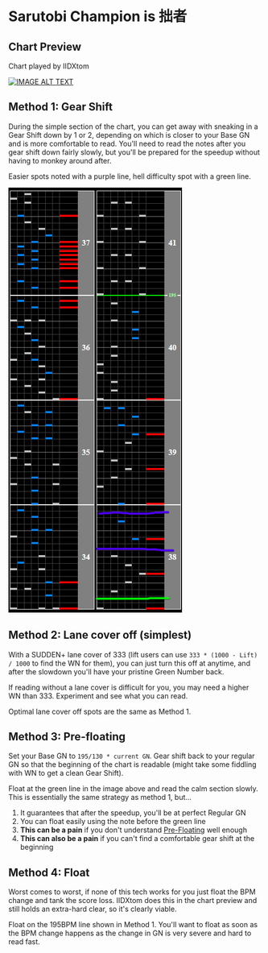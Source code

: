 # Sarutobi Champion is 拙者

## Chart Preview
Chart played by IIDXtom

[![IMAGE ALT TEXT](http://img.youtube.com/vi/kHz_4XELWRs/0.jpg)](https://youtu.be/kHz_4XELWRs?t=81 "beatmania IIDX 24 SINOBUZ Sarutobi Champion is 拙者 SPA 正規")

## Method 1: Gear Shift

During the simple section of the chart, you can get away with sneaking in a Gear Shift down by 1 or 2, depending on which is closer to your Base GN and is more comfortable to read. You'll need to read the notes after you gear shift down fairly slowly, but you'll be prepared for the speedup without having to monkey around after.

Easier spots noted with a purple line, hell difficulty spot with a green line.

![sarutobi champion is annoying to float](SC.png "Sarutobi Soflan Tech Spots")

## Method 2: Lane cover off (simplest)

With a SUDDEN+ lane cover of 333 (lift users can use ``333 * (1000 - Lift) / 1000`` to find the WN for them), you can just turn this off at anytime, and after the slowdown you'll have your pristine Green Number back.

If reading without a lane cover is difficult for you, you may need a higher WN than 333. Experiment and see what you can read.

Optimal lane cover off spots are the same as Method 1.

## Method 3: Pre-floating

Set your Base GN to ``195/130 * current GN``. Gear shift back to your regular GN so that the beginning of the chart is readable (might take some fiddling with WN to get a clean Gear Shift). 

Float at the green line in the image above and read the calm section slowly. This is essentially the same strategy as method 1, but...

1. It guarantees that after the speedup, you'll be at perfect Regular GN
2. You can float easily using the note before the green line
3. **This can be a pain** if you don't understand [Pre-Floating](../../prefloating.md) well enough
4. **This can also be a pain** if you can't find a comfortable gear shift at the beginning

## Method 4: Float

Worst comes to worst, if none of this tech works for you just float the BPM change and tank the score loss. IIDXtom does this in the chart preview and still holds an extra-hard clear, so it's clearly viable.

Float on the 195BPM line shown in Method 1. You'll want to float as soon as the BPM change happens as the change in GN is very severe and hard to read fast.